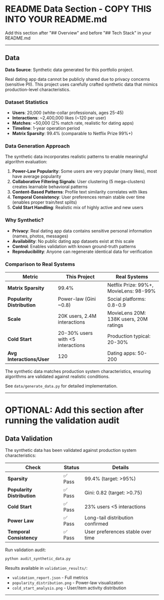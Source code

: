 # README Data Section - COPY THIS INTO YOUR README.md

Add this section after "## Overview" and before "## Tech Stack" in your README.md

---

## Data

**Data Source**: Synthetic data generated for this portfolio project.

Real dating app data cannot be publicly shared due to privacy concerns (sensitive PII). This project uses carefully crafted synthetic data that mimics production-level characteristics.

### Dataset Statistics
- **Users**: 20,000 (white-collar professionals, ages 25-45)
- **Interactions**: ~2,400,000 likes (~120 per user)
- **Matches**: ~50,000 (2% match rate, realistic for dating apps)
- **Timeline**: 1-year operation period
- **Matrix Sparsity**: 99.4% (comparable to Netflix Prize 99%+)

### Data Generation Approach

The synthetic data incorporates realistic patterns to enable meaningful algorithm evaluation:

1. **Power-Law Popularity**: Some users are very popular (many likes), most have average popularity
2. **Collaborative Filtering Signals**: User clustering (5 mega-clusters) creates learnable behavioral patterns
3. **Content-Based Patterns**: Profile text similarity correlates with likes
4. **Temporal Consistency**: User preferences remain stable over time (enables proper train/test splits)
5. **Cold Start Handling**: Realistic mix of highly active and new users

### Why Synthetic?

- **Privacy**: Real dating app data contains sensitive personal information (names, photos, messages)
- **Availability**: No public dating app datasets exist at this scale
- **Control**: Enables validation with known ground-truth patterns
- **Reproducibility**: Anyone can regenerate identical data for verification

### Comparison to Real Systems

| Metric | This Project | Real Systems |
|--------|-------------|--------------|
| **Matrix Sparsity** | 99.4% | Netflix Prize: 99%+, MovieLens: 98-99% |
| **Popularity Distribution** | Power-law (Gini ~0.8) | Social platforms: 0.8-0.9 |
| **Scale** | 20K users, 2.4M interactions | MovieLens 20M: 138K users, 20M ratings |
| **Cold Start** | 20-30% users with <5 interactions | Production typical: 20-30% |
| **Avg Interactions/User** | 120 | Dating apps: 50-200 |

The synthetic data matches production system characteristics, ensuring algorithms are validated against realistic conditions.

See `data/generate_data.py` for detailed implementation.

---

# OPTIONAL: Add this section after running the validation audit

## Data Validation

The synthetic data has been validated against production system characteristics:

| Check | Status | Details |
|-------|--------|---------|
| **Sparsity** | ✅ Pass | 99.4% (target: >95%) |
| **Popularity Distribution** | ✅ Pass | Gini: 0.82 (target: >0.75) |
| **Cold Start** | ✅ Pass | 23% users <5 interactions |
| **Power Law** | ✅ Pass | Long-tail distribution confirmed |
| **Temporal Consistency** | ✅ Pass | User preferences stable over time |

Run validation audit:
```bash
python audit_synthetic_data.py
```

Results available in `validation_results/`:
- `validation_report.json` - Full metrics
- `popularity_distribution.png` - Power-law visualization
- `cold_start_analysis.png` - User/item activity distribution

---
